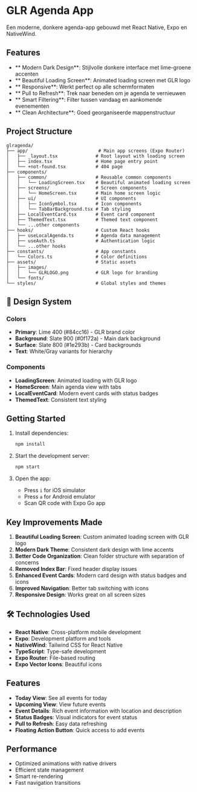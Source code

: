 # GLR Agenda App

Een moderne, donkere agenda-app gebouwd met React Native, Expo en NativeWind.

## Features

- ** Modern Dark Design**: Stijlvolle donkere interface met lime-groene accenten
- ** Beautiful Loading Screen**: Animated loading screen met GLR logo
- ** Responsive**: Werkt perfect op alle schermformaten
- ** Pull to Refresh**: Trek naar beneden om je agenda te vernieuwen
- ** Smart Filtering**: Filter tussen vandaag en aankomende evenementen
- ** Clean Architecture**: Goed georganiseerde mappenstructuur

## Project Structure

```
glragenda/
├── app/                          # Main app screens (Expo Router)
│   ├── _layout.tsx              # Root layout with loading screen
│   ├── index.tsx                # Home page entry point
│   └── +not-found.tsx           # 404 page
├── components/
│   ├── common/                  # Reusable common components
│   │   └── LoadingScreen.tsx    # Beautiful animated loading screen
│   ├── screens/                 # Screen components
│   │   └── HomeScreen.tsx       # Main home screen logic
│   ├── ui/                      # UI components
│   │   ├── IconSymbol.tsx       # Icon components
│   │   └── TabBarBackground.tsx # Tab styling
│   ├── LocalEventCard.tsx       # Event card component
│   ├── ThemedText.tsx           # Themed text component
│   └── ...other components
├── hooks/                       # Custom React hooks
│   ├── useLocalAgenda.ts        # Agenda data management
│   ├── useAuth.ts               # Authentication logic
│   └── ...other hooks
├── constants/                   # App constants
│   └── Colors.ts                # Color definitions
├── assets/                      # Static assets
│   ├── images/
│   │   └── GLRLOGO.png          # GLR logo for branding
│   └── fonts/
└── styles/                      # Global styles and themes
```

## 🎨 Design System

### Colors
- **Primary**: Lime 400 (#84cc16) - GLR brand color
- **Background**: Slate 900 (#0f172a) - Main dark background
- **Surface**: Slate 800 (#1e293b) - Card backgrounds
- **Text**: White/Gray variants for hierarchy

### Components
- **LoadingScreen**: Animated loading with GLR logo
- **HomeScreen**: Main agenda view with tabs
- **LocalEventCard**: Modern event cards with status badges
- **ThemedText**: Consistent text styling

##  Getting Started

1. Install dependencies:
   ```bash
   npm install
   ```

2. Start the development server:
   ```bash
   npm start
   ```

3. Open the app:
   - Press `i` for iOS simulator
   - Press `a` for Android emulator
   - Scan QR code with Expo Go app

##  Key Improvements Made

1. **Beautiful Loading Screen**: Custom animated loading screen with GLR logo
2. **Modern Dark Theme**: Consistent dark design with lime accents
3. **Better Code Organization**: Clean folder structure with separation of concerns
4. **Removed Index Bar**: Fixed header display issues
5. **Enhanced Event Cards**: Modern card design with status badges and icons
6. **Improved Navigation**: Better tab switching with icons
7. **Responsive Design**: Works great on all screen sizes

## 🛠 Technologies Used

- **React Native**: Cross-platform mobile development
- **Expo**: Development platform and tools
- **NativeWind**: Tailwind CSS for React Native
- **TypeScript**: Type-safe development
- **Expo Router**: File-based routing
- **Expo Vector Icons**: Beautiful icons

## Features

- **Today View**: See all events for today
- **Upcoming View**: View future events
- **Event Details**: Rich event information with location and description
- **Status Badges**: Visual indicators for event status
- **Pull to Refresh**: Easy data refreshing
- **Floating Action Button**: Quick access to add events

## Performance

- Optimized animations with native drivers
- Efficient state management
- Smart re-rendering
- Fast navigation transitions
